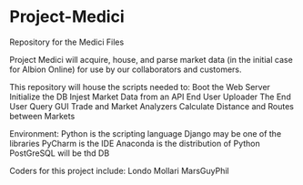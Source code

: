 # Project-Medici
Repository for the Medici Files

Project Medici will acquire, house, and parse market data (in the initial case for Albion Online) for use by our collaborators and customers.

This repository will house the scripts needed to:
  Boot the Web Server
  Initialize the DB
  Injest Market Data from an API
  End User Uploader
  The End User Query GUI
  Trade and Market Analyzers
  Calculate Distance and Routes between Markets

Environment:
  Python is the scripting language
  Django may be one of the libraries
  PyCharm is the IDE
  Anaconda is the distribution of Python
  PostGreSQL will be thd DB

Coders for this project include:
  Londo Mollari
  MarsGuyPhil
  
